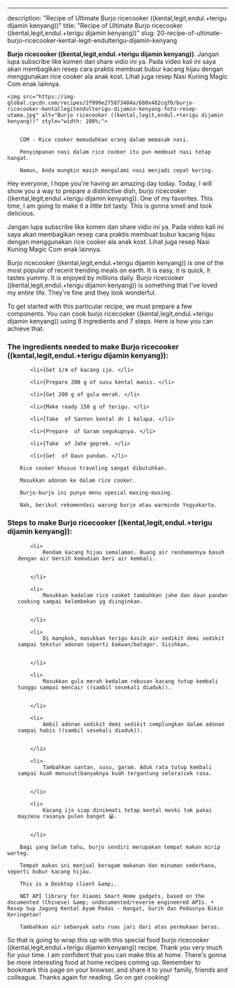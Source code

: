 ---
description: "Recipe of Ultimate Burjo ricecooker ((kental,legit,endul.+terigu dijamin kenyang))"
title: "Recipe of Ultimate Burjo ricecooker ((kental,legit,endul.+terigu dijamin kenyang))"
slug: 20-recipe-of-ultimate-burjo-ricecooker-kental-legit-endulterigu-dijamin-kenyang

<p>
	<strong>Burjo ricecooker ((kental,legit,endul.+terigu dijamin kenyang))</strong>. 
	Jangan lupa subscribe like komen dan share vidio ini ya. Pada video kali ini saya akan membagikan resep cara praktis membuat bubur kacang hijau dengan menggunakan rice cooker ala anak kost. Lihat juga resep Nasi Kuning Magic Com enak lainnya.
</p>
<p>
	
	<img src="https://img-global.cpcdn.com/recipes/2f999e275873484a/680x482cq70/burjo-ricecooker-kentallegitendulterigu-dijamin-kenyang-foto-resep-utama.jpg" alt="Burjo ricecooker ((kental,legit,endul.+terigu dijamin kenyang))" style="width: 100%;">
	
	
		COM - Rice cooker memudahkan orang dalam memasak nasi.
	
		Penyimpanan nasi dalam rice cooker itu pun membuat nasi tetap hangat.
	
		Namun, Anda mungkin masih mengalami nasi menjadi cepat kering.
	
</p>
<p>
	Hey everyone, I hope you're having an amazing day today. Today, I will show you a way to prepare a distinctive dish, burjo ricecooker ((kental,legit,endul.+terigu dijamin kenyang)). One of my favorites. This time, I am going to make it a little bit tasty. This is gonna smell and look delicious.
</p>
	
<p>
	Jangan lupa subscribe like komen dan share vidio ini ya. Pada video kali ini saya akan membagikan resep cara praktis membuat bubur kacang hijau dengan menggunakan rice cooker ala anak kost. Lihat juga resep Nasi Kuning Magic Com enak lainnya.
</p>
<p>
	Burjo ricecooker ((kental,legit,endul.+terigu dijamin kenyang)) is one of the most popular of recent trending meals on earth. It is easy, it is quick, it tastes yummy. It is enjoyed by millions daily. Burjo ricecooker ((kental,legit,endul.+terigu dijamin kenyang)) is something that I've loved my entire life. They're fine and they look wonderful.
</p>

<p>
To get started with this particular recipe, we must prepare a few components. You can cook burjo ricecooker ((kental,legit,endul.+terigu dijamin kenyang)) using 8 ingredients and 7 steps. Here is how you can achieve that.
</p>

<h3>The ingredients needed to make Burjo ricecooker ((kental,legit,endul.+terigu dijamin kenyang)):</h3>

<ol>
	
		<li>{Get 1/4 of kacang ijo. </li>
	
		<li>{Prepare 200 g of susu kental manis. </li>
	
		<li>{Get 200 g of gula merah. </li>
	
		<li>{Make ready 150 g of terigu. </li>
	
		<li>{Take  of Santen kental dr 1 kelapa. </li>
	
		<li>{Prepare  of Garam segukupnya. </li>
	
		<li>{Take  of Jahe geprek. </li>
	
		<li>{Get  of Daun pandan. </li>
	
</ol>
<p>
	
		Rice cooker khusus traveling sangat dibutuhkan.
	
		Masukkan adonan ke dalam rice cooker.
	
		Burjo-burjo ini punya menu spesial masing-masing.
	
		Nah, berikut rekomendasi warung burjo atau warmindo Yogyakarta.
	
</p>

<h3>Steps to make Burjo ricecooker ((kental,legit,endul.+terigu dijamin kenyang)):</h3>

<ol>
	
		<li>
			Rendam kacang hijau semalaman. Buang air rendamannya basuh dengan air bersih kemudian beri air kembali.
			
			
		</li>
	
		<li>
			Masukkan kedalam rice cooket tambahkan jahe dan daun pandan cooking sampai kelembekan yg diinginkan.
			
			
		</li>
	
		<li>
			Di mangkok, masukkan terigu kasih air sedikit demi sedikit sampai tekstur adonan seperti bakwan/batagor. Sisihkan.
			
			
		</li>
	
		<li>
			Masukkan gula merah kedalam rebusan kacang tutup kembali tunggu sampai mencair ((sambil sesekali diaduk)).
			
			
		</li>
	
		<li>
			Ambil adonan sedikit demi sedikit cemplungkan dalam adonan sampai habis ((sambil sesekali diaduk)).
			
			
		</li>
	
		<li>
			Tambahkan santan, susu, garam. Aduk rata tutup kembali sampai kuah menusut(banyaknya kuah tergantung selera)cek rasa.
			
			
		</li>
	
		<li>
			Kacang ijo siap dinikmati tetap kental meski tak pakai mayzena rasanya pulen banget 😁.
			
			
		</li>
	
</ol>

<p>
	
		Bagi yang belum tahu, burjo sendiri merupakan tempat makan mirip warteg.
	
		Tempat makan ini menjual beragam makanan dan minuman sederhana, seperti bubur kacang hijau.
	
		This is a Desktop client &amp;.
	
		NET API library for Xiaomi Smart Home gadgets, based on the documented (Chinese) &amp; undocumented/reverse engineered APIs. • Resep Sup Jagung Kental Ayam Pedas - Hangat, Gurih dan Pedasnya Bikin Keringetan!
	
		Tambahkan air sebanyak satu ruas jari dari atas permukaan beras.
	
</p>

<p>
	So that is going to wrap this up with this special food burjo ricecooker ((kental,legit,endul.+terigu dijamin kenyang)) recipe. Thank you very much for your time. I am confident that you can make this at home. There's gonna be more interesting food at home recipes coming up. Remember to bookmark this page on your browser, and share it to your family, friends and colleague. Thanks again for reading. Go on get cooking!
</p>
